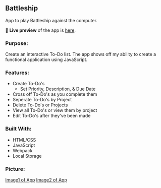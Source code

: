 ## Battleship
App to play Battleship against the computer.

🔗 **Live preview** of the app is [here](https://j-haze.github.io/BattleshipApp/).

### Purpose: ###
Create an interactive To-Do list. The app shows off my ability to create a functional application using JavaScript.

### Features: ###

* Create To-Do's
  * Set Priority, Description, & Due Date
* Cross off To-Do's as you complete them
* Seperate To-Do's by Project
* Delete To-Do's or Projects
* View all To-Do's or view them by project
* Edit To-Do's after they've been made

### Built With: ###

* HTML/CSS
* JavaScript
* Webpack
* Local Storage

### Picture: ###

[Image1 of App](./ReadMe-Images/ReadMe1.png)
[Image2 of App](./ReadMe-Images/ReadMe2.png)
